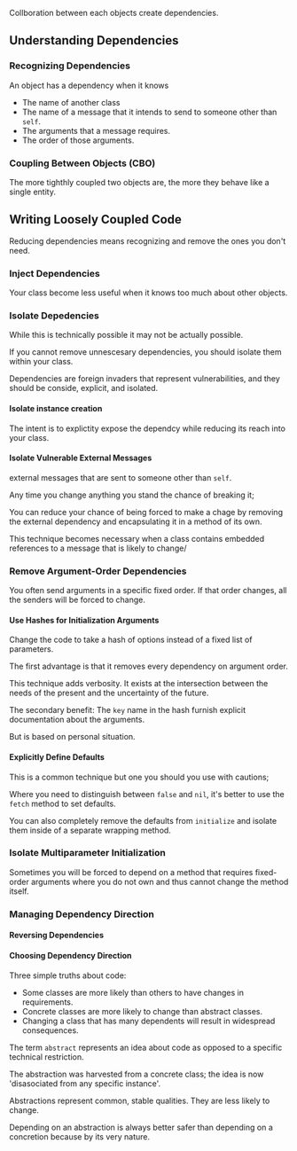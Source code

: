 Collboration between each objects create dependencies.

## Understanding Dependencies

### Recognizing Dependencies

An object has a dependency when it knows

- The name of another class
- The name of a message that it intends to send to someone other than `self`.
- The arguments that a message requires.
- The order of those arguments.

### Coupling Between Objects (CBO)

The more tighthly coupled two objects are, the more they behave like a single entity.

## Writing Loosely Coupled Code

Reducing dependencies means recognizing and remove the ones you don't need.

### Inject Dependencies

Your class become less useful when it knows too much about other objects.

### Isolate Depedencies

While this is technically possible it may not be actually possible.

If you cannot remove unnescesary dependencies, you should isolate them within your class.

Dependencies are foreign invaders that represent vulnerabilities, and they should be
conside, explicit, and isolated.

#### Isolate instance creation

The intent is to explictity expose the dependcy while reducing its reach into your class.

#### Isolate Vulnerable External Messages

external messages that are sent to someone other than `self`.

Any time you change anything you stand the chance of breaking it;

You can reduce your chance of being forced to make a chage by removing the external dependency
and encapsulating it in a method of its own.

This technique becomes necessary when a class contains embedded references to
a message that is likely to change/

### Remove Argument-Order Dependencies

You often send arguments in a specific fixed order. If that order changes,
all the senders will be forced to change.

#### Use Hashes for Initialization Arguments

Change the code to take a hash of options instead of a fixed list of parameters.

The first advantage is that it removes every dependency on argument order.

This technique adds verbosity. It exists at the intersection between the needs of the present
and the uncertainty of the future.

The secondary benefit: The `key` name in the hash furnish explicit documentation about the arguments.

But is based on personal situation.

#### Explicitly Define Defaults

This is a common technique but one you should you use with cautions;

Where you need to distinguish between `false` and `nil`, it's better to use the `fetch` method to set defaults.

You can also completely remove the defaults from `initialize` and isolate them inside of a separate wrapping method.

### Isolate Multiparameter Initialization

Sometimes you will be forced to depend on a method that requires fixed-order arguments where you do not own
and thus cannot change the method itself.

### Managing Dependency Direction

#### Reversing Dependencies

#### Choosing Dependency Direction

Three simple truths about code:

- Some classes are more likely than others to have changes in requirements.
- Concrete classes are more likely to change than abstract classes.
- Changing a class that has many dependents will result in widespread consequences.

The term `abstract` represents an idea about code as opposed to a specific technical restriction.

The abstraction was harvested from a concrete class; the idea is now 'disasociated from any specific instance'.

Abstractions represent common, stable qualities. They are less likely to change.

Depending on an abstraction is always better safer than depending on a concretion because by its very nature.


